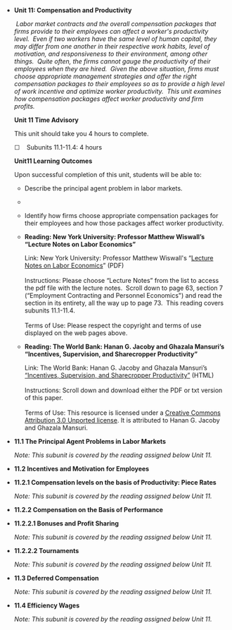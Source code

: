 -   **Unit 11: Compensation and Productivity**  

     *Labor market contracts and the overall compensation packages that
    firms provide to their employees can affect a worker's productivity
    level.  Even if two workers have the same level of human capital,
    they may differ from one another in their respective work habits,
    level of motivation, and responsiveness to their environment, among
    other things.  Quite often, the firms cannot gauge the productivity
    of their employees when they are hired.  Given the above situation,
    firms must choose appropriate management strategies and offer the
    right compensation packages to their employees so as to provide a
    high level of work incentive and optimize worker productivity.  This
    unit examines how compensation packages affect worker productivity
    and firm profits.*

    **Unit 11 Time Advisory**  

    This unit should take you 4 hours to complete.

    ☐    Subunits 11.1-11.4: 4 hours

    **Unit11 Learning Outcomes**  

    Upon successful completion of this unit, students will be able to:

    -   Describe the principal agent problem in labor markets.
    -     
    -   Identify how firms choose appropriate compensation packages for
        their employees and how those packages affect worker
        productivity.

    -   **Reading: New York University: Professor Matthew Wiswall’s
        “Lecture Notes on Labor Economics”**

        Link: New York University: Professor Matthew Wiswall's “[Lecture
        Notes on Labor
        Economics](https://sites.google.com/site/mattwiswall/teaching)”
        (PDF)  
            
         Instructions: Please choose “Lecture Notes” from the list to
        access the pdf file with the lecture notes.  Scroll down to page
        63, section 7 (“Employment Contracting and Personnel Economics")
        and read the section in its entirety, all the way up to page
        73.  This reading covers subunits 11.1-11.4.  
            
         Terms of Use: Please respect the copyright and terms of use
        displayed on the web pages above.

    -   **Reading: The World Bank: Hanan G. Jacoby and Ghazala Mansuri’s
        “Incentives, Supervision, and Sharecropper Productivity”**

        Link: The World Bank: Hanan G. Jacoby and Ghazala Mansuri’s
        [“Incentives, Supervision, and Sharecropper
        Productivity”](https://openknowledge.worldbank.org/handle/10986/7128) (HTML)  
            
         Instructions: Scroll down and download either the PDF or txt
        version of this paper.  
            
         Terms of Use: This resource is licensed under a [Creative
        Commons Attribution 3.0 Unported
        license](http://creativecommons.org/licenses/by/3.0/). It is
        attributed to Hanan G. Jacoby and Ghazala Mansuri.

-   **11.1 The Principal Agent Problems in Labor Markets**  

    *Note: This subunit is covered by the reading assigned below Unit
    11.*

-   **11.2 Incentives and Motivation for Employees**  
-   **11.2.1 Compensation levels on the basis of Productivity: Piece
    Rates**  

    *Note: This subunit is covered by the reading assigned below Unit
    11.*

-   **11.2.2 Compensation on the Basis of Performance**  
-   **11.2.2.1 Bonuses and Profit Sharing**  

    *Note: This subunit is covered by the reading assigned below Unit
    11.*

-   **11.2.2.2 Tournaments**  

    *Note: This subunit is covered by the reading assigned below Unit
    11.*

-   **11.3 Deferred Compensation**  

    *Note: This subunit is covered by the reading assigned below Unit
    11.*

-   **11.4 Efficiency Wages**  

    *Note: This subunit is covered by the reading assigned below Unit
    11.*
